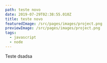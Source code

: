 ```yaml
---
path: teste novo
date: 2019-07-29T02:38:55.010Z
title: teste novo
featuredImage: /src/pages/images/project.png
previewImage: /src/pages/images/project.png
tags:
  - javascript
  - node
---
```

Teste dsadsa
